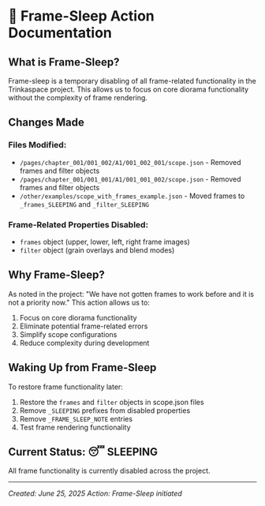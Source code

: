 # 🛌 Frame-Sleep Action Documentation

## What is Frame-Sleep?

Frame-sleep is a temporary disabling of all frame-related functionality in the Trinkaspace project. This allows us to focus on core diorama functionality without the complexity of frame rendering.

## Changes Made

### Files Modified:
- `/pages/chapter_001/001_002/A1/001_002_001/scope.json` - Removed frames and filter objects
- `/pages/chapter_001/001_001/A1/001_001_002/scope.json` - Removed frames and filter objects  
- `/other/examples/scope_with_frames_example.json` - Moved frames to `_frames_SLEEPING` and `_filter_SLEEPING`

### Frame-Related Properties Disabled:
- `frames` object (upper, lower, left, right frame images)
- `filter` object (grain overlays and blend modes)

## Why Frame-Sleep?

As noted in the project: "We have not gotten frames to work before and it is not a priority now." This action allows us to:

1. Focus on core diorama functionality
2. Eliminate potential frame-related errors
3. Simplify scope configurations
4. Reduce complexity during development

## Waking Up from Frame-Sleep

To restore frame functionality later:
1. Restore the `frames` and `filter` objects in scope.json files
2. Remove `_SLEEPING` prefixes from disabled properties
3. Remove `_FRAME_SLEEP_NOTE` entries
4. Test frame rendering functionality

## Current Status: 😴 SLEEPING

All frame functionality is currently disabled across the project.

---
*Created: June 25, 2025*
*Action: Frame-Sleep initiated*
